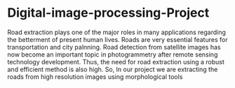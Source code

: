 # Digital-image-processing-Project
Road extraction plays one of the major roles in many applications regarding the betterment of present human lives. Roads are very essential features for transportation and city palnning. Road detection from satellite images has now become an important topic in photogrammetry after remote sensing technology development. Thus, the need for road extraction using a robust and efficient method is also high. So, In our project we are extracting the roads from high resolution images using morphological tools
